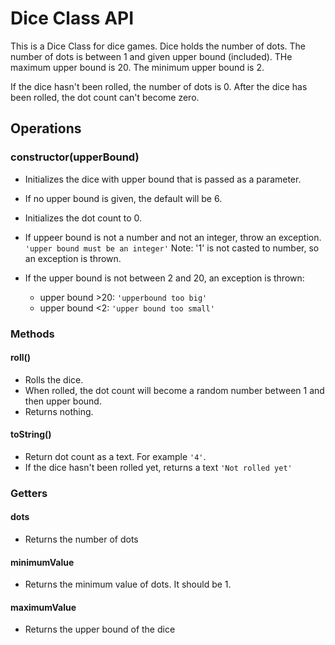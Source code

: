 # Dice Class API

This is a Dice Class for dice games. Dice holds the number of dots.
The number of dots is between 1 and given upper bound (included).
THe maximum upper bound is 20.
The minimum upper bound is 2.

If the dice hasn't been rolled, the number of dots is 0. After the dice has been rolled,
the dot count can't become zero.

## Operations

### **constructor(upperBound)**

- Initializes the dice with upper bound that is passed as a parameter.
- If no upper bound is given, the default will be 6.
- Initializes the dot count to 0.

- If uppeer bound is not a number and not an integer, throw an exception.
  `'upper bound must be an integer'`
  Note: '1' is not casted to number, so an exception is thrown.

- If the upper bound is not between 2 and 20, an exception is thrown:

  - upper bound >20: `'upperbound too big'`
  - upper bound <2: `'upper bound too small'`

### Methods

#### **roll()**

- Rolls the dice.
- When rolled, the dot count will become a random number between 1 and then upper bound.
- Returns nothing.

#### **toString()**

- Return dot count as a text. For example `'4'`.
- If the dice hasn't been rolled yet, returns a text `'Not rolled yet'`

### Getters

#### **dots**

- Returns the number of dots

#### **minimumValue**

- Returns the minimum value of dots. It should be 1.

#### **maximumValue**

- Returns the upper bound of the dice
